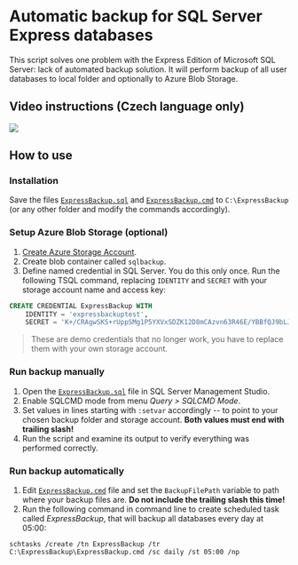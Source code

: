 # Automatic backup for SQL Server Express databases

This script solves one problem with the Express Edition of Microsoft SQL Server: lack of automated backup solution. It will perform backup of all user databases to local folder and optionally to Azure Blob Storage.

## Video instructions (Czech language only)

[![](https://img.youtube.com/vi/E6Wto3UBrm0/maxresdefault.jpg)](https://www.youtube.com/watch?v=E6Wto3UBrm0)


## How to use

### Installation

Save the files [`ExpressBackup.sql`](ExpressBackup.sql) and [`ExpressBackup.cmd`](ExpressBackup.cmd) to `C:\ExpressBackup` (or any other folder and modify the commands accordingly).

### Setup Azure Blob Storage (optional)

1. [Create Azure Storage Account](https://learn.microsoft.com/en-us/azure/storage/common/storage-account-create?tabs=azure-portal). 
1. Create blob container called `sqlbackup`.
1. Define named credential in SQL Server. You do this only once. Run the following TSQL command, replacing `IDENTITY` and `SECRET` with your storage account name and access key:

```sql
CREATE CREDENTIAL ExpressBackup WITH 
    IDENTITY = 'expressbackuptest',
    SECRET = 'K+/CRAgwSKS+rUppSMg1P5YXVxSDZK12D8mCAzvn63R46E/YBBfQJ9bLJ3RVvy1YGWGDemZpCoYz+AStYu2ShA=='
```

> These are demo credentials that no longer work, you have to replace them with your own storage account.

### Run backup manually

1. Open the [`ExpressBackup.sql`](ExpressBackup.sql) file in SQL Server Management Studio.
1. Enable SQLCMD mode from menu _Query > SQLCMD Mode_.
1. Set values in lines starting with `:setvar` accordingly -- to point to your chosen backup folder and storage account. **Both values must end with trailing slash!**
1. Run the script and examine its output to verify everything was performed correctly.

### Run backup automatically

1. Edit [`ExpressBackup.cmd`](ExpressBackup.cmd) file and set the `BackupFilePath` variable to path where your backup files are. **Do not include the trailing slash this time!**
1. Run the following command in command line to create scheduled task called _ExpressBackup_, that will backup all databases every day at 05:00:

```
schtasks /create /tn ExpressBackup /tr C:\ExpressBackup\ExpressBackup.cmd /sc daily /st 05:00 /np
```